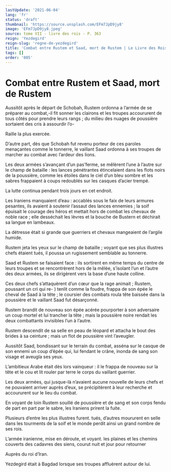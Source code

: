 ```yaml
---
lastUpdate: '2021-06-04'
lang: 'fr'
status: 'draft'
thumbnail: 'https://source.unsplash.com/EFm7JpD9jy8'
image: 'EFm7JpD9jy8.jpeg'
source: tome VII - livre des rois - P. 363
reign: 'Yezdegird'
reign-slug: 'regne-de-yezdegird'
title: 'Combat entre Rustem et Saad, mort de Rustem | Le Livre des Rois | Shâhnâmeh'
tags: []
order: '005'
---
```


# Combat entre Rustem et Saad, mort de Rustem

Aussitôt après le départ de Schobah, Rustem ordonna a l’armée de se préparer au combat,-il fit sonner les clairons et les troupes accoururent de tous côtés pour prendre leurs rangs ; du milieu des nuages de poussière sortaient des cris à assourdir l’o-

Raille la plus exercée.

D’autre part, dès que Schobah fut revenu porteur de ces paroles menaçantes comme le tonnerre, le vaillant Saad ordonna à ses troupes de marcher au combat avec l’ardeur des lions.

Les deux armées s’avançant d’un pas’ferme, se mêlèrent l’une à l’autre sur le champ de bataille : les lances pénétrantes étincelaient dans les flots noirs de la poussière, comme les étoiles dans le ciel d’un bleu sombre et les sabres frappaient à coups redoublés sur les casques d’acier trempé.

La lutte continua pendant trois jours en cet endroit.

Les Iraniens manquaient d’eau : accablés sous le faix de leurs armures pesantes, ils avaient à soutenir l’assaut des lances ennemies ; la soif épuisait le courage des héros et mettait hors de combat les chevaux de noble race ; elle desséchait les lèvres et la bouche de Bustern et déchirait sa langue en lambeaux.

La détresse était si grande que guerriers et chevaux mangeaient de l’argile humide.

Rustem jeta les yeux sur le champ de bataille ; voyant que ses plus illustres chefs étaient tués, il poussa un rugissement semblable au tonnerre.

Saad et Rustem se faisaient face : ils sortirent en même temps du centre de leurs troupes et se rencontrèrent hors de la mêlée, s’isolant l’un et l’autre des deux armées, ils se dirigèrent vers la base d’une haute colline.

Ces deux chefs s’attaquèrent d’un cœur que la rage animait ; Rustem, poussant un cri qui re- ) tenlit comme la foudre, frappa de son épée le cheval de Saad à la tête ; le coursier des combats roula tête baissée dans la poussière et le vaillant Saad fut désarçonné.

Rustem brandit de nouveau son épée acérée pourporter à son adversaire un coup mortel et lui trancher la tête ; mais la poussière noire rendait les deux combattants invisibles l’un à l’autre.

Rustem descendit de sa selle en peau de léopard et attacha le bout des brides à sa ceinture ; mais un flot de poussière vint l’aveugler.

Aussitôt Saad, bondissant sur le terrain du combat, asséna sur le casque de son ennemi un coup d’épée qui, lui fendant le crâne, inonda de sang son visage et aveugla ses yeux.

L’ambitieux Arabe était dès lors vainqueur : il le frappa de nouveau sur la tête et le cou et lit rouler par terre le corps du vaillant guerrier.

Les deux armées, qui jusque-là n’avaient aucune nouvelle de leurs chefs et ne pouvaient arriver auprès d’eux, se précipitèrent à leur recherche et accoururent sur le lieu du combat.

En voyant de loin Rustem souillé de poussière et de sang et son corps fendu de part en part par le sabre, les Iraniens prirent la fuite.

Plusieurs d’entre les plus illustres furent. tués, d’autres moururent en selle dans les tourments de la soif et le monde perdit ainsi un grand nombre de ses rois.

L’armée iranienne, mise en déroute, et voyant. les plaines et les chemins couverts des cadavres des siens, courut nuit et jour pour retourner

Auprès du roi d’Iran.

Yezdegird était à Bagdad lorsque ses troupes affluèrent autour de lui.
